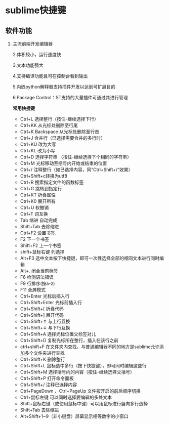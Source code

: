 # sublime快捷键

## 软件功能

1. 主流前端开发编辑器

   2.体积较小，运行速度快

   3.文本功能强大

   4.支持编译功能且可在控制台看到输出

   5.内嵌python解释器支持插件开发以达到可扩展目的

   6.Package Control：ST支持的大量插件可通过其进行管理

   **常用快捷键**

   * Ctrl+L 选择整行（按住-继续选择下行）
   * Ctrl+KK 从光标处删除至行尾
   * Ctrl+K Backspace 从光标处删除至行首
   * Ctrl+J 合并行（已选择需要合并的多行时）
   * Ctrl+KU 改为大写
   * Ctrl+KL 改为小写
   * Ctrl+D 选择字符串 （按住-继续选择下个相同的字符串）
   * Ctrl+M 光标移动至括号内开始或结束的位置
   * Ctrl+/ 注释整行（如已选择内容，同“Ctrl+Shift+/”效果）
   * Ctrl+Shift+c转换为utf8
   * Ctrl+R 搜索指定文件的函数标签
   * Ctrl+G 跳转到指定行
   * Ctrl+KT 折叠属性
   * Ctrl+K0 展开所有
   * Ctrl+U 软撤销
   * Ctrl+T 词互换
   * Tab 缩进 自动完成
   * Shift+Tab 去除缩进
   * Ctrl+F2 设置书签.
   * F2 下一个书签
   * Shift+F2 上一个书签
   * shift+鼠标右键 列选择
   * Alt+F3 选中文本按下快捷键，即可一次性选择全部的相同文本进行同时编辑
   * Alt+. 闭合当前标签
   * F6 检测语法错误
   * F9 行排序\(按a-z\)
   * F11 全屏模式
   * Ctrl+Enter 光标后插入行
   * Ctrl+Shift+Enter 光标前插入行
   * Ctrl+Shift+\[ 折叠代码
   * Ctrl+Shift+\] 展开代码
   * Ctrl+Shift+↑ 与上行互换
   * Ctrl+Shift+↓ 与下行互换
   * Ctrl+Shift+A 选择光标位置父标签对儿
   * Ctrl+Shift+D 复制光标所在整行，插入在该行之前
   * ctrl+shift+F 在文件夹内查找，与普通编辑器不同的地方是sublime允许添加多个文件夹进行查找
   * Ctrl+Shift+K 删除整行
   * Ctrl+Shift+L 鼠标选中多行（按下快捷键），即可同时编辑这些行
   * Ctrl+Shift+M 选择括号内的内容（按住-继续选择父括号）
   * Ctrl+Shift+P 打开命令面板
   * Ctrl+Shift+/ 注释已选择内容
   * Ctrl+PageDown 、Ctrl+PageUp 文件按开启的前后顺序切换
   * Ctrl+鼠标左键 可以同时选择要编辑的多处文本
   * Shift+鼠标右键（或使用鼠标中键）可以用鼠标进行竖向多行选择
   * Shift+Tab 去除缩进
   * Alt+Shift+1~9（非小键盘）屏幕显示相等数字的小窗口

